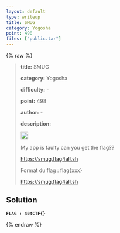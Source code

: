 ```yaml
---
layout: default
type: writeup
title: SMUG
category: Yogosha
point: 498
files: ["public.tar"]
---
```


{% raw %}
> **title:** SMUG
>
> **category:** Yogosha
>
> **difficulty:** -
>
> **point:** 498
>
> **author:** -
>
> **description:**
> 
> <img src="https://icons.iconarchive.com/icons/twitter/twemoji-flags/256/United-Kingdom-Flag-icon.png" width="20" height="20"/>
>
> My app is faulty can you get the flag??
>
> https://smug.flag4all.sh
>
> Format du flag : flag{xxx}
>
> https://smug.flag4all.sh

## Solution

**`FLAG : 404CTF{}`**

{% endraw %}